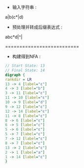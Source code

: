 - 输入字符串 :

a|b(c*|d)
- 预处理并转成后缀表达式 :

abc*d|^|


==========================


- 构建得到NFA :

```dot
// Start State: 13
// Final State: 14
digraph {
rankdir = LR
13 -> 4 [label="ε"]
4 -> 3 [label="b"]
3 -> 11 [label="ε"]
11 -> 10 [label="ε"]
10 -> 9 [label="d"]
9 -> 12 [label="ε"]
12 -> 14 [label="ε"]
11 -> 8 [label="ε"]
8 -> 6 [label="ε"]
6 -> 5 [label="c"]
5 -> 6 [label="ε"]
5 -> 7 [label="ε"]
7 -> 12 [label="ε"]
8 -> 7 [label="ε"]
13 -> 2 [label="ε"]
2 -> 1 [label="a"]
1 -> 14 [label="ε"]
}
```
